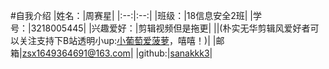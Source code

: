 #自我介绍
|姓名：|周赛星|
|:--:|:--:|
|班级：|18信息安全2班|
|学号：|3218005445|
|兴趣爱好：|剪辑视频但是拖更|
||(朴实无华剪辑风爱好者可以关注支持下B站透明小up:[小葡萄爱菠萝](https://space.bilibili.com/14935644)，嘻嘻！)|
|邮箱|zsx1649364691@163.com|
|github:|[sanakkk3](https://github.com/Sanakkk3)|

